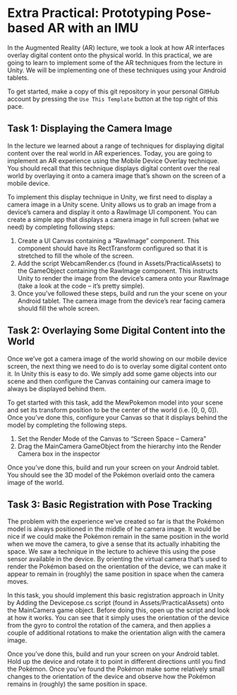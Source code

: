 # Extra Practical: Prototyping Pose-based AR with an IMU 

In the Augmented Reality (AR) lecture, we took a look at how AR interfaces overlay digital content onto the physical world. In this practical, we are going to learn to implement some of the AR techniques from the lecture in Unity. We will be implementing one of these techniques using your Android tablets.

To get started, make a copy of this git repository in your personal GitHub account by pressing the ```Use This Template``` button at the top right of this pace.

## Task 1: Displaying the Camera Image

In the lecture we learned about a range of techniques for displaying digital content over the real world in AR experiences. Today, you are going to implement an AR experience using the Mobile Device Overlay technique. You should recall that this technique displays digital content over the real world by overlaying it onto a camera image that’s shown on the screen of a mobile device.

To implement this display technique in Unity, we first need to display a camera image in a Unity scene. Unity allows us to grab an image from a device’s camera and display it onto a RawImage UI component. You can create a simple app that displays a camera image in full screen (what we need) by completing following steps:

1. Create a UI Canvas containing a “RawImage” component. This component should have its RectTransform configured so that it is stretched to fill the whole of the screen.
2. Add the script WebcamRender.cs (found in Assets/PracticalAssets) to the GameObject containing the RawImage component. This instructs Unity to render the image from the device’s camera onto your RawImage (take a look at the code – it’s pretty simple).
3. Once you’ve followed these steps, build and run the your scene on your Android tablet. The camera image from the device’s rear facing camera should fill the whole screen.

## Task 2: Overlaying Some Digital Content into the World

Once we’ve got a camera image of the world showing on our mobile device screen, the next thing we need to do is to overlay some digital content onto it. In Unity this is easy to do. We simply add some game objects into our scene and then configure the Canvas containing our camera image to always be displayed behind them.

To get started with this task, add the MewPokemon model into your scene and set its transform position to be the center of the world (i.e. [0, 0, 0]). Once you’ve done this, configure your Canvas so that it displays behind the model by completing the following steps. 

1. Set the Render Mode of the Canvas to “Screen Space – Camera”
2. Drag the MainCamera GameObject from the hierarchy into the Render Camera box in the inspector

Once you’ve done this, build and run your screen on your Android tablet. You should see the 3D model of the Pokémon overlaid onto the camera image of the world.

## Task 3: Basic Registration with Pose Tracking

The problem with the experience we’ve created so far is that the Pokémon model is always positioned in the middle of he camera image. It would be nice if we could make the Pokémon remain in the same position in the world when we move the camera, to give a sense that its actually inhabiting the space. We saw a technique in the lecture to achieve this using the pose sensor available in the device. By orienting the virtual camera that’s used to render the Pokémon based on the orientation of the device, we can make it appear to remain in (roughly) the same position in space when the camera moves.

In this task, you should implement this basic registration approach in Unity by Adding the Devicepose.cs script (found in Assets/PracticalAssets) onto the MainCamera game object. Before doing this, open up the script and look at how it works. You can see that it simply uses the orientation of the device from the gyro to control the rotation of the camera, and then applies a couple of additional rotations to make the orientation align with the camera image.

Once you’ve done this, build and run your screen on your Android tablet. Hold up the device and rotate it to point in different directions until you find the Pokémon. Once you’ve found the Pokémon make some relatively small changes to the orientation of the device and observe how the Pokémon remains in (roughly) the same position in space.
